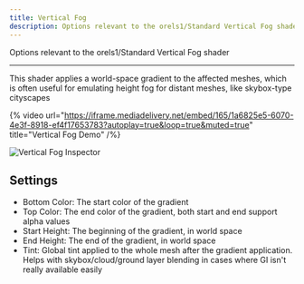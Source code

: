 ```yaml
---
title: Vertical Fog
description: Options relevant to the orels1/Standard Vertical Fog shader
---
```


Options relevant to the orels1/Standard Vertical Fog shader

---

This shader applies a world-space gradient to the affected meshes, which is often useful for emulating height fog for distant meshes, like skybox-type cityscapes

{% video url="https://iframe.mediadelivery.net/embed/165/1a6825e5-6070-4e3f-8918-ef4f17653783?autoplay=true&loop=true&muted=true" title="Vertical Fog Demo" /%}

![Vertical Fog Inspector](/img/docs/orl-standard/vertical-fog/vertical-fog-inspector.png "Vertical Fog Inspector")

## Settings

- Bottom Color: The start color of the gradient
- Top Color: The end color of the gradient, both start and end support alpha values
- Start Height: The beginning of the gradient, in world space
- End Height: The end of the gradient, in world space
- Tint: Global tint applied to the whole mesh after the gradient application. Helps with skybox/cloud/ground layer blending in cases where GI isn't really available easily